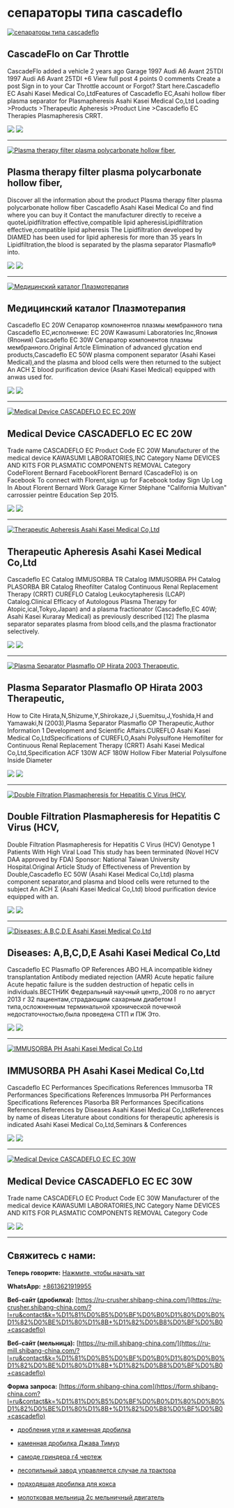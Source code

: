 # сепараторы типа cascadeflo

<a href="https://swt.shibang-china.com/?l=ru&img&k=%D1%81%D0%B5%D0%BF%D0%B0%D1%80%D0%B0%D1%82%D0%BE%D1%80%D1%8B+%D1%82%D0%B8%D0%BF%D0%B0+cascadeflo" target="_blank">![сепараторы типа cascadeflo](http://static.shibang-china.com/all-800x300/885.jpg)</a>

## CascadeFlo on Car Throttle
CascadeFlo added a vehicle 2 years ago Garage 1997 Audi A6 Avant 25TDI 1997 Audi A6 Avant 25TDI +6 View full post 4 points 0 comments Create a post Sign in to your Car Throttle account or Forgot? Start here.Cascadeflo EC Asahi Kasei Medical Co,LtdFeatures of Cascadeflo EC,Asahi hollow fiber plasma separator for Plasmapheresis Asahi Kasei Medical Co,Ltd Loading >Products >Therapeutic Apheresis >Product Line >Cascadeflo EC Therapies Plasmapheresis CRRT.


<a href="https://whatsapp.shibangsoft.com/WhatsApp.php" target="_blank" title="WhatsApp">![](http://static.shibang-china.com/icon/whatsapp.png)</a> <a href="https://swt.shibang-china.com/?l=ru&icon&k=%D1%81%D0%B5%D0%BF%D0%B0%D1%80%D0%B0%D1%82%D0%BE%D1%80%D1%8B+%D1%82%D0%B8%D0%BF%D0%B0+cascadeflo" target="_blank">![](http://static.shibang-china.com/icon/chat-ru.png)</a>

---

<a href="https://swt.shibang-china.com/?l=ru&img&k=%D1%81%D0%B5%D0%BF%D0%B0%D1%80%D0%B0%D1%82%D0%BE%D1%80%D1%8B+%D1%82%D0%B8%D0%BF%D0%B0+cascadeflo" target="_blank">![Plasma therapy filter plasma polycarbonate hollow fiber,](http://static.shibang-china.com/all-800x300/650.jpg)</a>

## Plasma therapy filter plasma polycarbonate hollow fiber,
Discover all the information about the product Plasma therapy filter plasma polycarbonate hollow fiber Cascadeflo Asahi Kasei Medical Co and find where you can buy it Contact the manufacturer directly to receive a quoteLipidfiltration effective,compatible lipid apheresisLipidfiltration effective,compatible lipid apheresis The Lipidfiltration developed by DIAMED has been used for lipid apheresis for more than 35 years In Lipidfiltration,the blood is separated by the plasma separator Plasmaflo® into.


<a href="https://whatsapp.shibangsoft.com/WhatsApp.php" target="_blank" title="WhatsApp">![](http://static.shibang-china.com/icon/whatsapp.png)</a> <a href="https://swt.shibang-china.com/?l=ru&icon&k=%D1%81%D0%B5%D0%BF%D0%B0%D1%80%D0%B0%D1%82%D0%BE%D1%80%D1%8B+%D1%82%D0%B8%D0%BF%D0%B0+cascadeflo" target="_blank">![](http://static.shibang-china.com/icon/chat-ru.png)</a>

---

<a href="https://swt.shibang-china.com/?l=ru&img&k=%D1%81%D0%B5%D0%BF%D0%B0%D1%80%D0%B0%D1%82%D0%BE%D1%80%D1%8B+%D1%82%D0%B8%D0%BF%D0%B0+cascadeflo" target="_blank">![Медицинский каталог Плазмотерапия](http://static.shibang-china.com/all-800x300/64.jpg)</a>

## Медицинский каталог Плазмотерапия
Cascadeflо EC 20W Сепаратор компонентов плазмы мембранного типа Cascadeflo EC,исполнение: EC 20W Kawasumi Laboratories Inc,Япония (Япония) Cascadeflo EC 30W Сепаратор компонентов плазмы мембранного.Original Artcle Elimination of advanced glycation end products,Cascadeflo EC 50W plasma component separator (Asahi Kasei Medical),and the plasma and blood cells were then returned to the subject An ACH Σ blood purification device (Asahi Kasei Medical) equipped with anwas used for.


<a href="https://whatsapp.shibangsoft.com/WhatsApp.php" target="_blank" title="WhatsApp">![](http://static.shibang-china.com/icon/whatsapp.png)</a> <a href="https://swt.shibang-china.com/?l=ru&icon&k=%D1%81%D0%B5%D0%BF%D0%B0%D1%80%D0%B0%D1%82%D0%BE%D1%80%D1%8B+%D1%82%D0%B8%D0%BF%D0%B0+cascadeflo" target="_blank">![](http://static.shibang-china.com/icon/chat-ru.png)</a>

---

<a href="https://swt.shibang-china.com/?l=ru&img&k=%D1%81%D0%B5%D0%BF%D0%B0%D1%80%D0%B0%D1%82%D0%BE%D1%80%D1%8B+%D1%82%D0%B8%D0%BF%D0%B0+cascadeflo" target="_blank">![Medical Device CASCADEFLO EC EC 20W](http://static.shibang-china.com/all-800x300/455.jpg)</a>

## Medical Device CASCADEFLO EC EC 20W
Trade name CASCADEFLO EC Product Code EC 20W Manufacturer of the medical device KAWASUMI LABORATORIES,INC Category Name DEVICES AND KITS FOR PLASMATIC COMPONENTS REMOVAL Category CodeFlorent Bernard FacebookFlorent Bernard (CascadeFlo) is on Facebook To connect with Florent,sign up for Facebook today Sign Up Log In About Florent Bernard Work Garage Kirner Stéphane "California Multivan" carrossier peintre Education Sep 2015.


<a href="https://whatsapp.shibangsoft.com/WhatsApp.php" target="_blank" title="WhatsApp">![](http://static.shibang-china.com/icon/whatsapp.png)</a> <a href="https://swt.shibang-china.com/?l=ru&icon&k=%D1%81%D0%B5%D0%BF%D0%B0%D1%80%D0%B0%D1%82%D0%BE%D1%80%D1%8B+%D1%82%D0%B8%D0%BF%D0%B0+cascadeflo" target="_blank">![](http://static.shibang-china.com/icon/chat-ru.png)</a>

---

<a href="https://swt.shibang-china.com/?l=ru&img&k=%D1%81%D0%B5%D0%BF%D0%B0%D1%80%D0%B0%D1%82%D0%BE%D1%80%D1%8B+%D1%82%D0%B8%D0%BF%D0%B0+cascadeflo" target="_blank">![Therapeutic Apheresis Asahi Kasei Medical Co,Ltd](http://static.shibang-china.com/all-800x300/964.jpg)</a>

## Therapeutic Apheresis Asahi Kasei Medical Co,Ltd
Cascadeflo EC Catalog IMMUSORBA TR Catalog IMMUSORBA PH Catalog PLASORBA BR Catalog Rheofilter Catalog Continuous Renal Replacement Therapy (CRRT) CUREFLO Catalog Leukocytapheresis (LCAP) Catalog.Clinical Efficacy of Autologous Plasma Therapy for Atopic,ical,Tokyo,Japan) and a plasma fractionator (Cascadeflo,EC 40W; Asahi Kasei Kuraray Medical) as previously described [12] The plasma separator separates plasma from blood cells,and the plasma fractionator selectively.


<a href="https://whatsapp.shibangsoft.com/WhatsApp.php" target="_blank" title="WhatsApp">![](http://static.shibang-china.com/icon/whatsapp.png)</a> <a href="https://swt.shibang-china.com/?l=ru&icon&k=%D1%81%D0%B5%D0%BF%D0%B0%D1%80%D0%B0%D1%82%D0%BE%D1%80%D1%8B+%D1%82%D0%B8%D0%BF%D0%B0+cascadeflo" target="_blank">![](http://static.shibang-china.com/icon/chat-ru.png)</a>

---

<a href="https://swt.shibang-china.com/?l=ru&img&k=%D1%81%D0%B5%D0%BF%D0%B0%D1%80%D0%B0%D1%82%D0%BE%D1%80%D1%8B+%D1%82%D0%B8%D0%BF%D0%B0+cascadeflo" target="_blank">![Plasma Separator Plasmaflo OP Hirata 2003 Therapeutic,](http://static.shibang-china.com/all-800x300/1413.jpg)</a>

## Plasma Separator Plasmaflo OP Hirata 2003 Therapeutic,
How to Cite Hirata,N,Shizume,Y,Shirokaze,J i,Suemitsu,J,Yoshida,H and Yamawaki,N (2003),Plasma Separator Plasmaflo OP Therapeutic,Author Information 1 Development and Scientific Affairs.CUREFLO Asahi Kasei Medical Co,LtdSpecifications of CUREFLO,Asahi Polysulfone Hemofilter for Continuous Renal Replacement Therapy (CRRT) Asahi Kasei Medical Co,Ltd,Specification ACF 130W ACF 180W Hollow Fiber Material Polysulfone Inside Diameter


<a href="https://whatsapp.shibangsoft.com/WhatsApp.php" target="_blank" title="WhatsApp">![](http://static.shibang-china.com/icon/whatsapp.png)</a> <a href="https://swt.shibang-china.com/?l=ru&icon&k=%D1%81%D0%B5%D0%BF%D0%B0%D1%80%D0%B0%D1%82%D0%BE%D1%80%D1%8B+%D1%82%D0%B8%D0%BF%D0%B0+cascadeflo" target="_blank">![](http://static.shibang-china.com/icon/chat-ru.png)</a>

---

<a href="https://swt.shibang-china.com/?l=ru&img&k=%D1%81%D0%B5%D0%BF%D0%B0%D1%80%D0%B0%D1%82%D0%BE%D1%80%D1%8B+%D1%82%D0%B8%D0%BF%D0%B0+cascadeflo" target="_blank">![Double Filtration Plasmapheresis for Hepatitis C Virus (HCV,](http://static.shibang-china.com/all-800x300/614.jpg)</a>

## Double Filtration Plasmapheresis for Hepatitis C Virus (HCV,
Double Filtration Plasmapheresis for Hepatitis C Virus (HCV) Genotype 1 Patients With High Viral Load This study has been terminated (Novel HCV DAA approved by FDA) Sponsor: National Taiwan University Hospital.Original Article Study of Effectiveness of Prevention by Double,Cascadeflo EC 50W (Asahi Kasei Medical Co,Ltd) plasma component separator,and plasma and blood cells were returned to the subject An ACH Σ (Asahi Kasei Medical Co,Ltd) blood purification device equipped with an.


<a href="https://whatsapp.shibangsoft.com/WhatsApp.php" target="_blank" title="WhatsApp">![](http://static.shibang-china.com/icon/whatsapp.png)</a> <a href="https://swt.shibang-china.com/?l=ru&icon&k=%D1%81%D0%B5%D0%BF%D0%B0%D1%80%D0%B0%D1%82%D0%BE%D1%80%D1%8B+%D1%82%D0%B8%D0%BF%D0%B0+cascadeflo" target="_blank">![](http://static.shibang-china.com/icon/chat-ru.png)</a>

---

<a href="https://swt.shibang-china.com/?l=ru&img&k=%D1%81%D0%B5%D0%BF%D0%B0%D1%80%D0%B0%D1%82%D0%BE%D1%80%D1%8B+%D1%82%D0%B8%D0%BF%D0%B0+cascadeflo" target="_blank">![Diseases: A,B,C,D,E Asahi Kasei Medical Co,Ltd](http://static.shibang-china.com/all-800x300/603.jpg)</a>

## Diseases: A,B,C,D,E Asahi Kasei Medical Co,Ltd
Cascadeflo EC Plasmaflo OP References ABO HLA incompatible kidney transplantation Antibody mediated rejection (AMR) Acute hepatic failure Acute hepatic failure is the sudden destruction of hepatic cells in individuals.ВЕСТНИК Федеральный научный центр,,2008 го по август 2013 г 32 пациентам,страдающим сахарным диабетом I типа,осложненным терминальной хронической почечной недостаточностью,была проведена СТП и ПЖ Это.


<a href="https://whatsapp.shibangsoft.com/WhatsApp.php" target="_blank" title="WhatsApp">![](http://static.shibang-china.com/icon/whatsapp.png)</a> <a href="https://swt.shibang-china.com/?l=ru&icon&k=%D1%81%D0%B5%D0%BF%D0%B0%D1%80%D0%B0%D1%82%D0%BE%D1%80%D1%8B+%D1%82%D0%B8%D0%BF%D0%B0+cascadeflo" target="_blank">![](http://static.shibang-china.com/icon/chat-ru.png)</a>

---

<a href="https://swt.shibang-china.com/?l=ru&img&k=%D1%81%D0%B5%D0%BF%D0%B0%D1%80%D0%B0%D1%82%D0%BE%D1%80%D1%8B+%D1%82%D0%B8%D0%BF%D0%B0+cascadeflo" target="_blank">![IMMUSORBA PH Asahi Kasei Medical Co,Ltd](http://static.shibang-china.com/all-800x300/415.jpg)</a>

## IMMUSORBA PH Asahi Kasei Medical Co,Ltd
Cascadeflo EC Performances Specifications References Immusorba TR Performances Specifications References Immusorba PH Performances Specifications References Plasorba BR Performances Specifications References.References by Diseases Asahi Kasei Medical Co,LtdReferences by name of diseas Literature about conditions for therapeutic apheresis is indicated Asahi Kasei Medical Co,Ltd,Seminars & Conferences


<a href="https://whatsapp.shibangsoft.com/WhatsApp.php" target="_blank" title="WhatsApp">![](http://static.shibang-china.com/icon/whatsapp.png)</a> <a href="https://swt.shibang-china.com/?l=ru&icon&k=%D1%81%D0%B5%D0%BF%D0%B0%D1%80%D0%B0%D1%82%D0%BE%D1%80%D1%8B+%D1%82%D0%B8%D0%BF%D0%B0+cascadeflo" target="_blank">![](http://static.shibang-china.com/icon/chat-ru.png)</a>

---

<a href="https://swt.shibang-china.com/?l=ru&img&k=%D1%81%D0%B5%D0%BF%D0%B0%D1%80%D0%B0%D1%82%D0%BE%D1%80%D1%8B+%D1%82%D0%B8%D0%BF%D0%B0+cascadeflo" target="_blank">![Medical Device CASCADEFLO EC EC 30W](http://static.shibang-china.com/all-800x300/238.jpg)</a>

## Medical Device CASCADEFLO EC EC 30W
Trade name CASCADEFLO EC Product Code EC 30W Manufacturer of the medical device KAWASUMI LABORATORIES,INC Category Name DEVICES AND KITS FOR PLASMATIC COMPONENTS REMOVAL Category Code

<a href="https://whatsapp.shibangsoft.com/WhatsApp.php" target="_blank" title="WhatsApp">![](http://static.shibang-china.com/icon/whatsapp.png)</a> <a href="https://swt.shibang-china.com/?l=ru&icon&k=%D1%81%D0%B5%D0%BF%D0%B0%D1%80%D0%B0%D1%82%D0%BE%D1%80%D1%8B+%D1%82%D0%B8%D0%BF%D0%B0+cascadeflo" target="_blank">![](http://static.shibang-china.com/icon/chat-ru.png)</a>

---
## Свяжитесь с нами:

**Теперь говорите:** [Нажмите, чтобы начать чат](https://swt.shibang-china.com?l=ru&contact&k=%D1%81%D0%B5%D0%BF%D0%B0%D1%80%D0%B0%D1%82%D0%BE%D1%80%D1%8B+%D1%82%D0%B8%D0%BF%D0%B0+cascadeflo)

**WhatsApp:**  [+8613621919955](https://whatsapp.shibangsoft.com/WhatsApp.php)

**Веб-сайт (дробилка):** [https://ru-crusher.shibang-china.com/](https://ru-crusher.shibang-china.com/?l=ru&contact&k=%D1%81%D0%B5%D0%BF%D0%B0%D1%80%D0%B0%D1%82%D0%BE%D1%80%D1%8B+%D1%82%D0%B8%D0%BF%D0%B0+cascadeflo)

**Веб-сайт (мельница):** [https://ru-mill.shibang-china.com/](https://ru-mill.shibang-china.com/?l=ru&contact&k=%D1%81%D0%B5%D0%BF%D0%B0%D1%80%D0%B0%D1%82%D0%BE%D1%80%D1%8B+%D1%82%D0%B8%D0%BF%D0%B0+cascadeflo)

**Форма запроса:** [https://form.shibang-china.com](https://form.shibang-china.com?l=ru&contact&k=%D1%81%D0%B5%D0%BF%D0%B0%D1%80%D0%B0%D1%82%D0%BE%D1%80%D1%8B+%D1%82%D0%B8%D0%BF%D0%B0+cascadeflo)

* [дробления угля и каменная дробилка](../110/%D0%B4%D1%80%D0%BE%D0%B1%D0%BB%D0%B5%D0%BD%D0%B8%D1%8F%20%D1%83%D0%B3%D0%BB%D1%8F%20%D0%B8%20%D0%BA%D0%B0%D0%BC%D0%B5%D0%BD%D0%BD%D0%B0%D1%8F%20%D0%B4%D1%80%D0%BE%D0%B1%D0%B8%D0%BB%D0%BA%D0%B0.md)

* [каменная дробилка Джава Тимур](../116/%D0%BA%D0%B0%D0%BC%D0%B5%D0%BD%D0%BD%D0%B0%D1%8F%20%D0%B4%D1%80%D0%BE%D0%B1%D0%B8%D0%BB%D0%BA%D0%B0%20%D0%94%D0%B6%D0%B0%D0%B2%D0%B0%20%D0%A2%D0%B8%D0%BC%D1%83%D1%80.md)

* [самоде гриндера г4 чертеж](../106/%D1%81%D0%B0%D0%BC%D0%BE%D0%B4%D0%B5%20%D0%B3%D1%80%D0%B8%D0%BD%D0%B4%D0%B5%D1%80%D0%B0%20%D0%B34%20%D1%87%D0%B5%D1%80%D1%82%D0%B5%D0%B6.md)

* [лесопильный завод управляется случае ла трактора](../109/%D0%BB%D0%B5%D1%81%D0%BE%D0%BF%D0%B8%D0%BB%D1%8C%D0%BD%D1%8B%D0%B9%20%D0%B7%D0%B0%D0%B2%D0%BE%D0%B4%20%D1%83%D0%BF%D1%80%D0%B0%D0%B2%D0%BB%D1%8F%D0%B5%D1%82%D1%81%D1%8F%20%D1%81%D0%BB%D1%83%D1%87%D0%B0%D0%B5%20%D0%BB%D0%B0%20%D1%82%D1%80%D0%B0%D0%BA%D1%82%D0%BE%D1%80%D0%B0.md)

* [подходящая дробилка для кокса](../117/%D0%BF%D0%BE%D0%B4%D1%85%D0%BE%D0%B4%D1%8F%D1%89%D0%B0%D1%8F%20%D0%B4%D1%80%D0%BE%D0%B1%D0%B8%D0%BB%D0%BA%D0%B0%20%D0%B4%D0%BB%D1%8F%20%D0%BA%D0%BE%D0%BA%D1%81%D0%B0.md)

* [молотковая мельница 2с мельничный двигатель](../115/%D0%BC%D0%BE%D0%BB%D0%BE%D1%82%D0%BA%D0%BE%D0%B2%D0%B0%D1%8F%20%D0%BC%D0%B5%D0%BB%D1%8C%D0%BD%D0%B8%D1%86%D0%B0%202%D1%81%20%D0%BC%D0%B5%D0%BB%D1%8C%D0%BD%D0%B8%D1%87%D0%BD%D1%8B%D0%B9%20%D0%B4%D0%B2%D0%B8%D0%B3%D0%B0%D1%82%D0%B5%D0%BB%D1%8C.md)